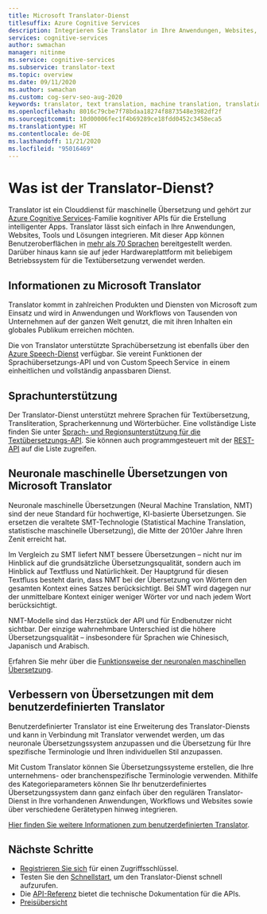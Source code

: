 ```yaml
---
title: Microsoft Translator-Dienst
titlesuffix: Azure Cognitive Services
description: Integrieren Sie Translator in Ihre Anwendungen, Websites, Tools und in andere Lösungen, um Benutzererlebnisse in mehreren Sprachen bereitzustellen.
services: cognitive-services
author: swmachan
manager: nitinme
ms.service: cognitive-services
ms.subservice: translator-text
ms.topic: overview
ms.date: 09/11/2020
ms.author: swmachan
ms.custom: cog-serv-seo-aug-2020
keywords: translator, text translation, machine translation, translation service
ms.openlocfilehash: 8016c79cbe7f78bdaa18274f8873548e3982df2f
ms.sourcegitcommit: 10d00006fec1f4b69289ce18fdd0452c3458eca5
ms.translationtype: HT
ms.contentlocale: de-DE
ms.lasthandoff: 11/21/2020
ms.locfileid: "95016469"
---
```

# <a name="what-is-the-translator-service"></a>Was ist der Translator-Dienst?

Translator ist ein Clouddienst für maschinelle Übersetzung und gehört zur [Azure Cognitive Services](../../index.yml?panel=ai&pivot=products)-Familie kognitiver APIs für die Erstellung intelligenter Apps. Translator lässt sich einfach in Ihre Anwendungen, Websites, Tools und Lösungen integrieren. Mit dieser App können Benutzeroberflächen in [mehr als 70 Sprachen](./language-support.md) bereitgestellt werden. Darüber hinaus kann sie auf jeder Hardwareplattform mit beliebigem Betriebssystem für die Textübersetzung verwendet werden.

## <a name="about-microsoft-translator"></a>Informationen zu Microsoft Translator

Translator kommt in zahlreichen Produkten und Diensten von Microsoft zum Einsatz und wird in Anwendungen und Workflows von Tausenden von Unternehmen auf der ganzen Welt genutzt, die mit ihren Inhalten ein globales Publikum erreichen möchten.

Die von Translator unterstützte Sprachübersetzung ist ebenfalls über den [Azure Speech-Dienst](../speech-service/index.yml) verfügbar. Sie vereint Funktionen der Sprachübersetzungs-API und von Custom Speech Service  in einem einheitlichen und vollständig anpassbaren Dienst. 

## <a name="language-support"></a>Sprachunterstützung

Der Translator-Dienst unterstützt mehrere Sprachen für Textübersetzung, Transliteration, Spracherkennung und Wörterbücher. Eine vollständige Liste finden Sie unter [Sprach- und Regionsunterstützung für die Textübersetzungs-API](language-support.md). Sie können auch programmgesteuert mit der [REST-API](./reference/v3-0-languages.md) auf die Liste zugreifen.  

## <a name="microsoft-translator-neural-machine-translation"></a>Neuronale maschinelle Übersetzungen von Microsoft Translator

Neuronale maschinelle Übersetzungen (Neural Machine Translation, NMT) sind der neue Standard für hochwertige, KI-basierte Übersetzungen. Sie ersetzen die veraltete SMT-Technologie (Statistical Machine Translation, statistische maschinelle Übersetzung), die Mitte der 2010er Jahre Ihren Zenit erreicht hat.

Im Vergleich zu SMT liefert NMT bessere Übersetzungen – nicht nur im Hinblick auf die grundsätzliche Übersetzungsqualität, sondern auch im Hinblick auf Textfluss und Natürlichkeit. Der Hauptgrund für diesen Textfluss besteht darin, dass NMT bei der Übersetzung von Wörtern den gesamten Kontext eines Satzes berücksichtigt. Bei SMT wird dagegen nur der unmittelbare Kontext einiger weniger Wörter vor und nach jedem Wort berücksichtigt.

NMT-Modelle sind das Herzstück der API und für Endbenutzer nicht sichtbar. Der einzige wahrnehmbare Unterschied ist die höhere Übersetzungsqualität – insbesondere für Sprachen wie Chinesisch, Japanisch und Arabisch.

Erfahren Sie mehr über die [Funktionsweise der neuronalen maschinellen Übersetzung](https://www.microsoft.com/en-us/translator/mt.aspx#nnt).

## <a name="improve-translations-with-custom-translator"></a>Verbessern von Übersetzungen mit dem benutzerdefinierten Translator

Benutzerdefinierter Translator ist eine Erweiterung des Translator-Diensts und kann in Verbindung mit Translator verwendet werden, um das neuronale Übersetzungssystem anzupassen und die Übersetzung für Ihre spezifische Terminologie und Ihren individuellen Stil anzupassen.

Mit Custom Translator können Sie Übersetzungssysteme erstellen, die Ihre unternehmens- oder branchenspezifische Terminologie verwenden. Mithilfe des Kategorieparameters können Sie Ihr benutzerdefiniertes Übersetzungssystem dann ganz einfach über den regulären Translator-Dienst in Ihre vorhandenen Anwendungen, Workflows und Websites sowie über verschiedene Gerätetypen hinweg integrieren.

[Hier finden Sie weitere Informationen zum benutzerdefinierten Translator](customization.md).

## <a name="next-steps"></a>Nächste Schritte

- [Registrieren Sie sich](./translator-how-to-signup.md) für einen Zugriffsschlüssel.
- Testen Sie den [Schnellstart](quickstart-translator.md), um den Translator-Dienst schnell aufzurufen.
- Die [API-Referenz](./reference/v3-0-reference.md) bietet die technische Dokumentation für die APIs.
- [Preisübersicht](https://azure.microsoft.com/pricing/details/cognitive-services/translator-text-api/)